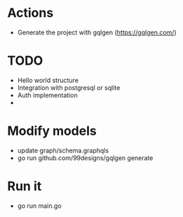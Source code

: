 # Actions
- Generate the project with gqlgen (https://gqlgen.com/)

# TODO
- Hello world structure
- Integration with postgresql or sqlite
- Auth implementation
- 

# Modify models
- update graph/schema.graphqls
- go run github.com/99designs/gqlgen generate

# Run it
- go run main.go